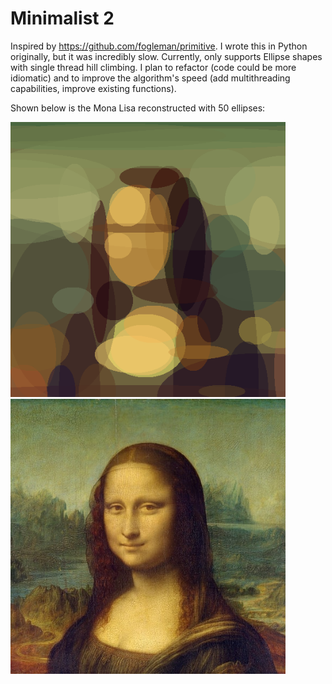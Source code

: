 # Minimalist 2
Inspired by https://github.com/fogleman/primitive.  I wrote this in Python originally, but it was incredibly slow.  Currently, only supports Ellipse shapes with single thread hill climbing.  I plan to refactor (code could be more idiomatic) and to improve the algorithm's speed (add multithreading capabilities, improve existing functions).

Shown below is the Mona Lisa reconstructed with 50 ellipses:

<img src="https://github.com/dwen3232/minimalist2/blob/main/data/mona_final.png" width="440"/><img src="https://github.com/dwen3232/minimalist2/blob/main/data/mona.jpg" width="440"/>
